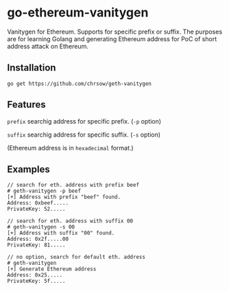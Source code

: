 # go-ethereum-vanitygen
Vanitygen for Ethereum. Supports for specific prefix or suffix. 
The purposes are for learning Golang and generating Ethereum address for PoC of short address attack on Ethereum.

## Installation
```
go get https://github.com/chrsow/geth-vanitygen
```

## Features
`prefix` searchig address for specific prefix. (`-p` option)

`suffix` searchig address for specific suffix. (`-s` option)

(Ethereum address is in `hexadecimal` format.)

## Examples
```
// search for eth. address with prefix beef
# geth-vanitygen -p beef
[+] Address with prefix "beef" found.
Address: 0xbeef.....
PrivateKey: 52.....

// search for eth. address with suffix 00
# geth-vanitygen -s 00
[+] Address with suffix "00" found.
Address: 0x2f.....00
PrivateKey: 81.....

// no option, search for default eth. address
# geth-vanitygen
[+] Generate Ethereum address
Address: 0x25.....
PrivateKey: 5f.....
```